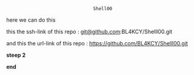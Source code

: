                                     Shell00


<p>here we can do this <p>

this the ssh-link of this repo : git@github.com:BL4KCY/Shelll00.git 


and this the url-link of this repo : https://github.com/BL4KCY/Shelll00.git

<b> steep 2 <b>

end
